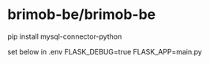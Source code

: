 # brimob-be/brimob-be


pip install mysql-connector-python

set below in .env
FLASK_DEBUG=true
FLASK_APP=main.py